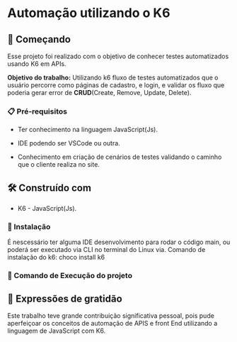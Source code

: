 # Automação utilizando o K6
<!--https://medium.com/xp-inc/conhecendo-o-k6-para-testes-de-carga-943a0489de1e-->

## 🚀 Começando
Esse projeto foi realizado com o objetivo de conhecer testes automatizados usando K6 em APIs.

**Objetivo do trabalho:** Utilizando k6 fluxo de testes automatizados que o usuário percorre como páginas de cadastro, e login, e validar os fluxo que poderia gerar error de **CRUD**(Create, Remove, Update, Delete).


### 📋 Pré-requisitos
* Ter conhecimento na linguagem JavaScript(Js).
  
* IDE podendo ser VSCode ou outra.

* Conhecimento em criação de cenários de testes validando o caminho que o cliente realiza no site. 

## 🛠️ Construído com
* K6 - JavaScript(Js).

### 🔧 Instalação
É nescessário ter alguma IDE desenvolvimento para rodar o código main, ou poderá ser executado via CLI no terminal do Linux via.
Comando de instalação do k6: choco install k6

### 🔧 Comando de Execução do projeto


## 🎁 Expressões de gratidão

Este trabalho teve grande contribuição significativa pessoal, pois pude aperfeiçoar os conceitos de automação de APIS e front End utilizando a linguagem de JavaScript com K6. 


